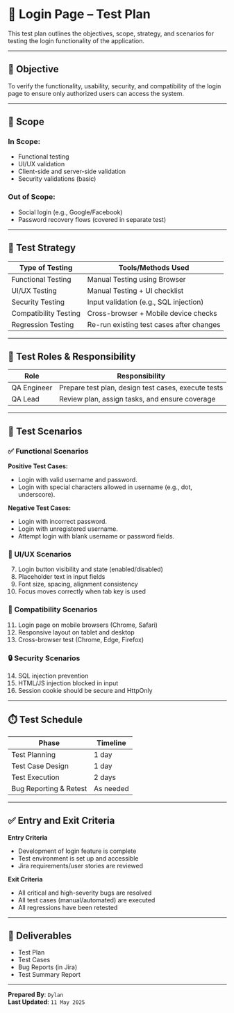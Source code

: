# 📝 Login Page – Test Plan

This test plan outlines the objectives, scope, strategy, and scenarios for testing the login functionality of the application.

---

## 📌 Objective

To verify the functionality, usability, security, and compatibility of the login page to ensure only authorized users can access the system.

---

## 📌 Scope

### In Scope:
- Functional testing
- UI/UX validation
- Client-side and server-side validation
- Security validations (basic)

### Out of Scope:
- Social login (e.g., Google/Facebook)
- Password recovery flows (covered in separate test)

---

## 🧰 Test Strategy

| Type of Testing         | Tools/Methods Used                         |
|-------------------------|--------------------------------------------|
| Functional Testing      | Manual Testing using Browser               |
| UI/UX Testing           | Manual Testing + UI checklist              |
| Security Testing        | Input validation (e.g., SQL injection)     |
| Compatibility Testing   | Cross-browser + Mobile device checks       |
| Regression Testing      | Re-run existing test cases after changes   |

---

## 👥 Test Roles & Responsibility

| Role                 | Responsibility                                     |
|----------------------|----------------------------------------------------|
| QA Engineer          | Prepare test plan, design test cases, execute tests |
| QA Lead              | Review plan, assign tasks, and ensure coverage     |

---

## 🧪 Test Scenarios

### ✅ Functional Scenarios
**Positive Test Cases:**
- Login with valid username and password.
- Login with special characters allowed in username (e.g., dot, underscore).

**Negative Test Cases:**
- Login with incorrect password.
- Login with unregistered username.
- Attempt login with blank username or password fields.

### 🎨 UI/UX Scenarios
7. Login button visibility and state (enabled/disabled)
8. Placeholder text in input fields
9. Font size, spacing, alignment consistency
10. Focus moves correctly when tab key is used

### 📱 Compatibility Scenarios
11. Login page on mobile browsers (Chrome, Safari)
12. Responsive layout on tablet and desktop
13. Cross-browser test (Chrome, Edge, Firefox)

### 🔒 Security Scenarios
14. SQL injection prevention
15. HTML/JS injection blocked in input
16. Session cookie should be secure and HttpOnly

---

## ⏱️ Test Schedule

| Phase               | Timeline        |
|---------------------|-----------------|
| Test Planning       | 1 day           |
| Test Case Design    | 1 day           |
| Test Execution      | 2 days          |
| Bug Reporting & Retest | As needed     |

---

## ✅ Entry and Exit Criteria

**Entry Criteria**
- Development of login feature is complete
- Test environment is set up and accessible
- Jira requirements/user stories are reviewed

**Exit Criteria**
- All critical and high-severity bugs are resolved
- All test cases (manual/automated) are executed
- All regressions have been retested

---

## 📁 Deliverables

- Test Plan
- Test Cases
- Bug Reports (in Jira)
- Test Summary Report

---

**Prepared By**: `Dylan`  
**Last Updated**: `11 May 2025`  

